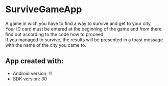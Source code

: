 # SurviveGameApp

A game in wich you have to find a way to survive and get to your city. <br />
Your ID card must be entered at the beginning of the game and from there find out according to the code how to proceed. <br />
If you managed to survive, the results will be presented in a toast message with the name of the city you came to. <br />

## App created with:
* Android version: 11
* SDK version: 30
